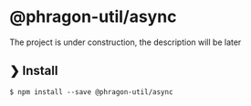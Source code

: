 # @phragon-util/async

The project is under construction, the description will be later

## ❯ Install

```
$ npm install --save @phragon-util/async
```
